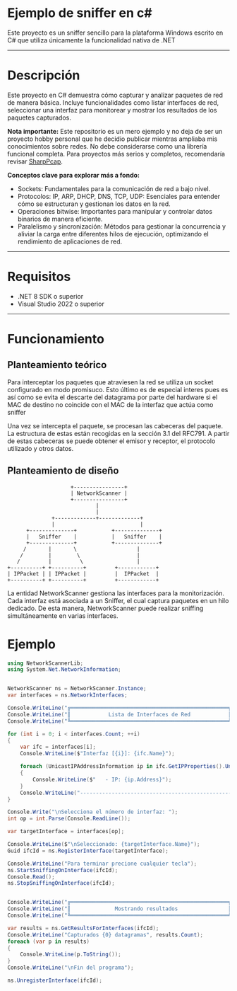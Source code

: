 # Ejemplo de sniffer en c#
Este proyecto es un sniffer sencillo para la plataforma Windows escrito en C# que utiliza únicamente la funcionalidad nativa de .NET

---

# Descripción

Este proyecto en C# demuestra cómo capturar y analizar paquetes de red de manera básica. Incluye funcionalidades como listar interfaces de red, seleccionar una interfaz para monitorear y mostrar los resultados de los paquetes capturados.

**Nota importante:** Este repositorio es un mero ejemplo y no deja de ser un proyecto hobby personal que he decidio publicar mientras ampliaba mis conocimientos sobre redes. No debe considerarse como una librería funcional completa.
Para proyectos más serios y completos, recomendaría revisar [SharpPcap](https://github.com/dotpcap/sharppcap).

**Conceptos clave para explorar más a fondo:**
- Sockets: Fundamentales para la comunicación de red a bajo nivel.
- Protocolos: IP, ARP, DHCP, DNS, TCP, UDP: Esenciales para entender cómo se estructuran y gestionan los datos en la red.
- Operaciones bitwise: Importantes para manipular y controlar datos binarios de manera eficiente.
- Paralelismo y sincronización: Métodos para gestionar la concurrencia y aliviar la carga entre diferentes hilos de ejecución, optimizando el rendimiento de aplicaciones de red.

---

# Requisitos
- .NET 8 SDK o superior
- Visual Studio 2022 o superior

---

# Funcionamiento
## Planteamiento teórico
Para interceptar los paquetes que atraviesen la red se utiliza un socket configurado en modo promisuco. Esto último es de especial interes pues es así como se evita el descarte del datagrama por parte del hardware si el MAC de destino no coincide con el MAC de la interfaz que actúa como sniffer

Una vez se intercepta el paquete, se procesan las cabeceras del paquete. La estructura de estas están recogidas en la sección 3.1 del RFC791. A partir de estas cabeceras se puede obtener el emisor y receptor, el protocolo utilizado y otros datos. 

## Planteamiento de diseño
```plaintext
                    +----------------+
                    | NetworkScanner |
                    +----------------+
                            |
                            |
              +-------------+-------------+
              |                           |
      +--------------+           +--------------+
      |   Sniffer    |           |   Sniffer    |
      +--------------+           +--------------+
     /       |       \                   |
    /        |        \                  |
   /         |         \                 |
+----------+ +----------+         +------------+
| IPPacket | | IPPacket |         |  IPPacket  |
+----------+ +----------+         +------------+
```


La entidad NetworkScanner gestiona las interfaces para la monitorización. Cada interfaz está asociada a un Sniffer, el cual captura paquetes en un hilo dedicado. 
De esta manera, NetworkScanner puede realizar sniffing simultáneamente en varias interfaces.


# Ejemplo
```c#
using NetworkScannerLib;
using System.Net.NetworkInformation;


NetworkScanner ns = NetworkScanner.Instance;
var interfaces = ns.NetworkInterfaces;

Console.WriteLine("╔══════════════════════════════════════════════════╗");
Console.WriteLine("║            Lista de Interfaces de Red            ║");
Console.WriteLine("╚══════════════════════════════════════════════════╝\n");

for (int i = 0; i < interfaces.Count; ++i)
{
    var ifc = interfaces[i];
    Console.WriteLine($"Interfaz [{i}]: {ifc.Name}");

    foreach (UnicastIPAddressInformation ip in ifc.GetIPProperties().UnicastAddresses)
    {
        Console.WriteLine($"   - IP: {ip.Address}");
    }
    Console.WriteLine("------------------------------------------------------");
}

Console.Write("\nSelecciona el número de interfaz: ");
int op = int.Parse(Console.ReadLine());

var targetInterface = interfaces[op];

Console.WriteLine($"\nSeleccionado: {targetInterface.Name}");
Guid ifcId = ns.RegisterInterface(targetInterface);

Console.WriteLine("Para terminar precione cualquier tecla");
ns.StartSniffingOnInterface(ifcId);
Console.Read();
ns.StopSniffingOnInterface(ifcId);


Console.WriteLine("╔══════════════════════════════════════════════════╗");
Console.WriteLine("║              Mostrando resultados                ║");
Console.WriteLine("╚══════════════════════════════════════════════════╝\n");

var results = ns.GetResultsForInterfaces(ifcId);
Console.WriteLine("Capturados {0} datagramas", results.Count);
foreach (var p in results)
{
    Console.WriteLine(p.ToString());
}
Console.WriteLine("\nFin del programa");

ns.UnregisterInterface(ifcId);

```


